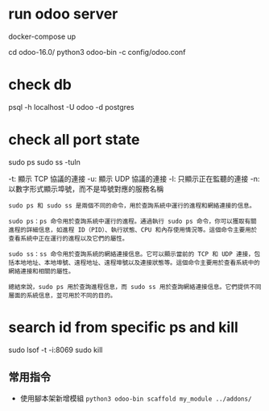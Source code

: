 # run odoo server
docker-compose up

cd odoo-16.0/
python3 odoo-bin -c config/odoo.conf

# check db
psql -h localhost -U odoo -d postgres

# check all port state
sudo ps
sudo ss -tuln

-t: 顯示 TCP 協議的連接
-u: 顯示 UDP 協議的連接
-l: 只顯示正在監聽的連接
-n: 以數字形式顯示埠號，而不是埠號對應的服務名稱

```
sudo ps 和 sudo ss 是兩個不同的命令，用於查詢系統中運行的進程和網絡連接的信息。

sudo ps：ps 命令用於查詢系統中運行的進程。通過執行 sudo ps 命令，你可以獲取有關進程的詳細信息，如進程 ID（PID）、執行狀態、CPU 和內存使用情況等。這個命令主要用於查看系統中正在運行的進程以及它們的屬性。

sudo ss：ss 命令用於查詢系統的網絡連接信息。它可以顯示當前的 TCP 和 UDP 連接，包括本地地址、本地埠號、遠程地址、遠程埠號以及連接狀態等。這個命令主要用於查看系統中的網絡連接和相關的屬性。

總結來說，sudo ps 用於查詢進程信息，而 sudo ss 用於查詢網絡連接信息。它們提供不同層面的系統信息，並可用於不同的目的。
```

# search id from specific ps and kill
sudo lsof -t -i:8069
sudo kill <PID>

## 常用指令
- 使用腳本架新增模組 `python3 odoo-bin scaffold my_module ../addons/`
  